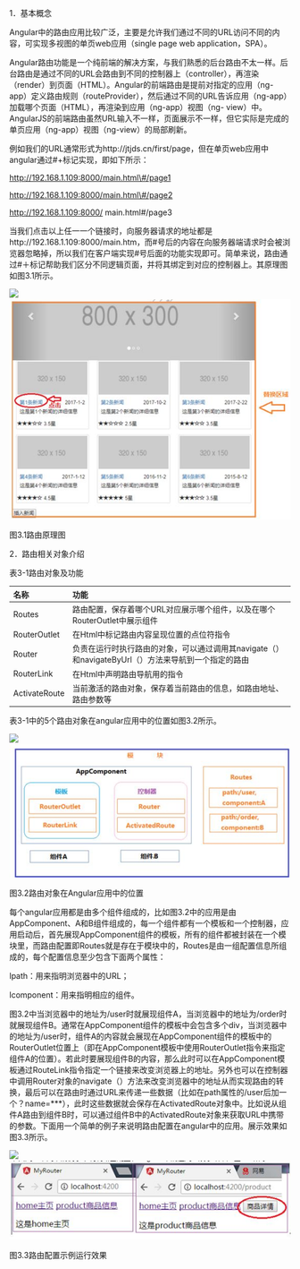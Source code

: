 1．基本概念

Angular中的路由应用比较广泛，主要是允许我们通过不同的URL访问不同的内容，可实现多视图的单页web应用（single page web application，SPA）。

Angular路由功能是一个纯前端的解决方案，与我们熟悉的后台路由不太一样。后台路由是通过不同的URL会路由到不同的控制器上（controller），再渲染（render）到页面（HTML）。Angular的前端路由是提前对指定的应用（ng-app）定义路由规则（routeProvider），然后通过不同的URL告诉应用（ng-app）加载哪个页面（HTML），再渲染到应用（ng-app）视图（ng- view）中。AngularJS的前端路由虽然URL输入不一样，页面展示不一样，但它实际是完成的单页应用（ng-app）视图（ng-view）的局部刷新。

例如我们的URL通常形式为http://jtjds.cn/first/page，但在单页web应用中angular通过\#+标记实现，即如下所示：

http://192.168.1.109:8000/main.html\#/page1

http://192.168.1.109:8000/main.html\#/page2

http://192.168.1.109:8000/ main.html\#/page3

当我们点击以上任一一个链接时，向服务器请求的地址都是http://192.168.1.109:8000/main.htm，而\#号后的内容在向服务器端请求时会被浏览器忽略掉，所以我们在客户端实现\#号后面的功能实现即可。简单来说，路由通过\#＋标记帮助我们区分不同逻辑页面，并将其绑定到对应的控制器上。其原理图如图3.1所示。

![](file:///C:\Users\angular\AppData\Local\Temp\msohtmlclip1\01\clip_image001.png)![](/assets/3a.JPG)

图3.1路由原理图



2．路由相关对象介绍



表3-1路由对象及功能

| **名称** | **功能** |
| :--- | :--- |
| Routes | 路由配置，保存着哪个URL对应展示哪个组件，以及在哪个RouterOutlet中展示组件 |
| RouterOutlet | 在Html中标记路由内容呈现位置的点位符指令 |
| Router | 负责在运行时执行路由的对象，可以通过调用其navigate（）和navigateByUrl（）方法来导航到一个指定的路由 |
| RouterLink | 在Html中声明路由导航用的指令 |
| ActivateRoute | 当前激活的路由对象，保存着当前路由的信息，如路由地址、路由参数等 |

表3-1中的5个路由对象在angular应用中的位置如图3.2所示。

![](file:///C:\Users\angular\AppData\Local\Temp\msohtmlclip1\01\clip_image003.jpg)![](/assets/32.JPG)

图3.2路由对象在Angular应用中的位置

每个angular应用都是由多个组件组成的，比如图3.2中的应用是由AppComponent、A和B组件组成的，每一个组件都有一个模板和一个控制器，应用启动后，首先展现AppComponent组件的模板，所有的组件都被封装在一个模块里，而路由配置即Routes就是存在于模块中的，Routes是由一组配置信息所组成的，每个配置信息至少包含下面两个属性：

lpath：用来指明浏览器中的URL；

lcomponent：用来指明相应的组件。

图3.2中当浏览器中的地址为/user时就展现组件A，当浏览器中的地址为/order时就展现组件B。通常在AppComponent组件的模板中会包含多个div，当浏览器中的地址为/user时，组件A的内容就会展现在AppComponent组件的模板中的RouterOutlet位置上（即在AppComponent模板中使用RouterOutlet指令来指定组件A的位置）。若此时要展现组件B的内容，那么此时可以在AppComponent模板通过RouteLink指令指定一个链接来改变浏览器上的地址。另外也可以在控制器中调用Router对象的navigate（）方法来改变浏览器中的地址从而实现路由的转换，最后可以在路由时通过URL来传递一些数据（比如在path属性的/user后加一个？name=\*\*\*），此时这些数据就会保存在ActivatedRoute对象中。比如说从组件A路由到组件B时，可以通过组件B中的ActivatedRoute对象来获取URL中携带的参数。下面用一个简单的例子来说明路由配置在angular中的应用。展示效果如图3.3所示。

![](file:///C:\Users\angular\AppData\Local\Temp\msohtmlclip1\01\clip_image004.png)![](/assets/33.JPG)

图3.3路由配置示例运行效果

